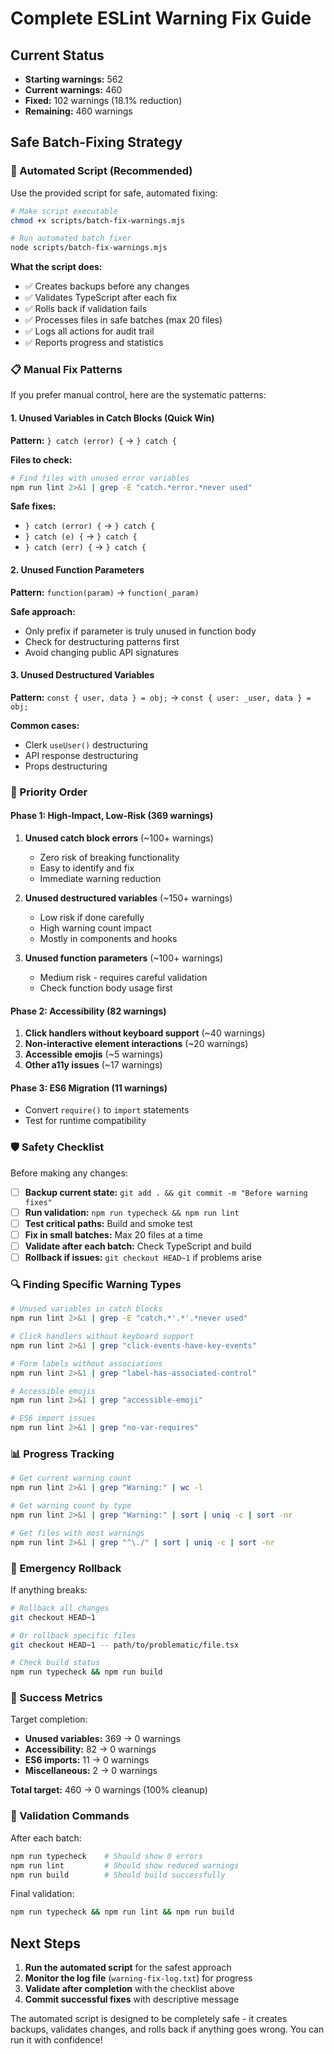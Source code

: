 # Complete ESLint Warning Fix Guide

## Current Status

- **Starting warnings:** 562
- **Current warnings:** 460
- **Fixed:** 102 warnings (18.1% reduction)
- **Remaining:** 460 warnings

## Safe Batch-Fixing Strategy

### 🔧 Automated Script (Recommended)

Use the provided script for safe, automated fixing:

```bash
# Make script executable
chmod +x scripts/batch-fix-warnings.mjs

# Run automated batch fixer
node scripts/batch-fix-warnings.mjs
```

**What the script does:**

- ✅ Creates backups before any changes
- ✅ Validates TypeScript after each fix
- ✅ Rolls back if validation fails
- ✅ Processes files in safe batches (max 20 files)
- ✅ Logs all actions for audit trail
- ✅ Reports progress and statistics

### 📋 Manual Fix Patterns

If you prefer manual control, here are the systematic patterns:

#### 1. Unused Variables in Catch Blocks (Quick Win)

**Pattern:** `} catch (error) {` → `} catch {`

**Files to check:**

```bash
# Find files with unused error variables
npm run lint 2>&1 | grep -E "catch.*error.*never used"
```

**Safe fixes:**

- `} catch (error) {` → `} catch {`
- `} catch (e) {` → `} catch {`
- `} catch (err) {` → `} catch {`

#### 2. Unused Function Parameters

**Pattern:** `function(param)` → `function(_param)`

**Safe approach:**

- Only prefix if parameter is truly unused in function body
- Check for destructuring patterns first
- Avoid changing public API signatures

#### 3. Unused Destructured Variables

**Pattern:** `const { user, data } = obj;` → `const { user: _user, data } = obj;`

**Common cases:**

- Clerk `useUser()` destructuring
- API response destructuring
- Props destructuring

### 🎯 Priority Order

#### Phase 1: High-Impact, Low-Risk (369 warnings)

1. **Unused catch block errors** (~100+ warnings)
   - Zero risk of breaking functionality
   - Easy to identify and fix
   - Immediate warning reduction

2. **Unused destructured variables** (~150+ warnings)
   - Low risk if done carefully
   - High warning count impact
   - Mostly in components and hooks

3. **Unused function parameters** (~100+ warnings)
   - Medium risk - requires careful validation
   - Check function body usage first

#### Phase 2: Accessibility (82 warnings)

1. **Click handlers without keyboard support** (~40 warnings)
2. **Non-interactive element interactions** (~20 warnings)
3. **Accessible emojis** (~5 warnings)
4. **Other a11y issues** (~17 warnings)

#### Phase 3: ES6 Migration (11 warnings)

- Convert `require()` to `import` statements
- Test for runtime compatibility

### 🛡️ Safety Checklist

Before making any changes:

- [ ] **Backup current state:** `git add . && git commit -m "Before warning fixes"`
- [ ] **Run validation:** `npm run typecheck && npm run lint`
- [ ] **Test critical paths:** Build and smoke test
- [ ] **Fix in small batches:** Max 20 files at a time
- [ ] **Validate after each batch:** Check TypeScript and build
- [ ] **Rollback if issues:** `git checkout HEAD~1` if problems arise

### 🔍 Finding Specific Warning Types

```bash
# Unused variables in catch blocks
npm run lint 2>&1 | grep -E "catch.*'.*'.*never used"

# Click handlers without keyboard support
npm run lint 2>&1 | grep "click-events-have-key-events"

# Form labels without associations
npm run lint 2>&1 | grep "label-has-associated-control"

# Accessible emojis
npm run lint 2>&1 | grep "accessible-emoji"

# ES6 import issues
npm run lint 2>&1 | grep "no-var-requires"
```

### 📊 Progress Tracking

```bash
# Get current warning count
npm run lint 2>&1 | grep "Warning:" | wc -l

# Get warning count by type
npm run lint 2>&1 | grep "Warning:" | sort | uniq -c | sort -nr

# Get files with most warnings
npm run lint 2>&1 | grep "^\./" | sort | uniq -c | sort -nr
```

### 🚨 Emergency Rollback

If anything breaks:

```bash
# Rollback all changes
git checkout HEAD~1

# Or rollback specific files
git checkout HEAD~1 -- path/to/problematic/file.tsx

# Check build status
npm run typecheck && npm run build
```

### 🎯 Success Metrics

Target completion:

- **Unused variables:** 369 → 0 warnings
- **Accessibility:** 82 → 0 warnings
- **ES6 imports:** 11 → 0 warnings
- **Miscellaneous:** 2 → 0 warnings

**Total target:** 460 → 0 warnings (100% cleanup)

### 📝 Validation Commands

After each batch:

```bash
npm run typecheck    # Should show 0 errors
npm run lint         # Should show reduced warnings
npm run build        # Should build successfully
```

Final validation:

```bash
npm run typecheck && npm run lint && npm run build
```

## Next Steps

1. **Run the automated script** for the safest approach
2. **Monitor the log file** (`warning-fix-log.txt`) for progress
3. **Validate after completion** with the checklist above
4. **Commit successful fixes** with descriptive message

The automated script is designed to be completely safe - it creates backups, validates changes, and rolls back if anything goes wrong. You can run it with confidence!
